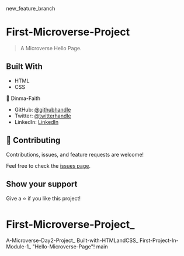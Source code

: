  new_feature_branch

# First-Microverse-Project

> A Microverse Hello Page.


## Built With

- HTML
- CSS




👤 Dinma-Faith

- GitHub: [@githubhandle](https://github.com/Dinma-Faith)
- Twitter: [@twitterhandle](https://twitter.com/paul_dinma)
- LinkedIn: [LinkedIn](https://linkedin.com/in/chidinma-faith)


## 🤝 Contributing

Contributions, issues, and feature requests are welcome!

Feel free to check the [issues page](../../issues/).

## Show your support

Give a ⭐️ if you like this project!

# First-Microverse-Project_
A-Microverse-Day2-Project_
Built-with-HTMLandCSS_
First-Project-In-Module-1_
"Hello-Microverse-Page"!
  main
